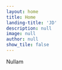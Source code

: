 ```yaml
---
layout: home
title: Home
landing-title: 'JD'
description: null
image: null
author: null
show_tile: false
---
```


Nullam
